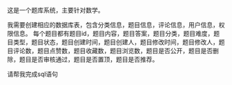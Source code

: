 这是一个题库系统，主要针对数学。

我需要创建相应的数据库表，包含分类信息，题目信息，评论信息，用户信息，权限信息。 每个题目都有题目id，题目内容，题目答案，题目分类，题目难度，题目类型，题目状态，题目创建时间，题目创建人，题目修改时间，题目修改人，题目评论数，题目点赞数，题目收藏数，题目浏览数，题目是否公开，题目是否删除，题目是否审核通过，题目是否置顶，题目是否推荐。

请帮我完成sql语句

